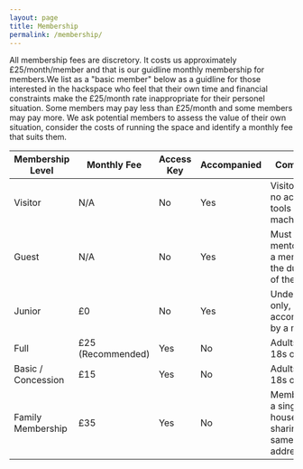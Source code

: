 ```yaml
---
layout: page
title: Membership
permalink: /membership/
---
```



All membership fees are discretory. It costs us approximately £25/month/member and that is our guidline monthly membership for members.We list as a "basic member" below as a guidline for those interested in the hackspace who feel that their own time and financial constraints make the £25/month rate inappropriate for their personel situation. Some members may pay less than £25/month and some members may pay more. We ask potential members to assess the value of their own situation, consider the costs of running the space and identify a monthly fee that suits them.

| Membership Level | Monthly Fee | Access Key | Accompanied | Comments |
| --- | --- | --- | --- | --- |
| Visitor | N/A | No | Yes | Visitor only, no access to tools / machines |
| Guest | N/A | No | Yes | Must be mentored by a member for the duration of the visit |
| Junior | £0 | No | Yes | Under 18s only, must be accompanied by a member |
| Full | £25 (Recommended) | Yes | No | Adults (over 18s only) |
| Basic / Concession | £15 | Yes | No | Adults (over 18s only) |
| Family Membership | £35 | Yes | No | Members of a single household sharing the same address |
